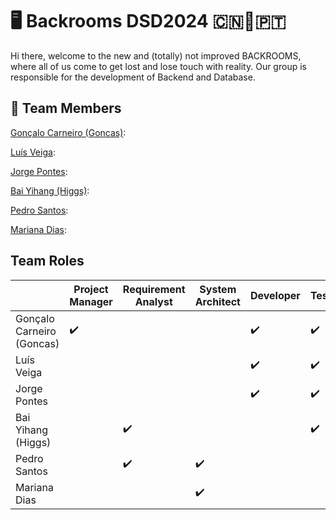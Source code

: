 # 🖥 Backrooms DSD2024 🇨🇳🤝🇵🇹
Hi there, welcome to the new and (totally) not improved BACKROOMS, where all of us come to get lost and lose touch with reality.
Our group is responsible for the development of Backend and Database.

## 👥️ **Team Members**

[Gonçalo Carneiro (Goncas)](https://github.com/Irodixy):

[Luís Veiga](https://github.com/LuisVeiga11):

[Jorge Pontes](https://github.com/JorgeMFPontes):

[Bai Yihang (Higgs)]():

[Pedro Santos]():

[Mariana Dias]():

## **Team Roles**

|    |Project Manager|Requirement Analyst|System Architect|Developer|Tester|Liaison|
|---|---|---|---|---|---|---|
|Gonçalo Carneiro (Goncas)| ✔️| | | ✔️| ✔️| |
|Luís Veiga| | | | ✔️| ✔️| |
|Jorge Pontes| | | | ✔️| ✔️| |
|Bai Yihang (Higgs)| | ✔️| | | ✔️| |
|Pedro Santos| | ✔️| ✔️| | | |
|Mariana Dias| | | ✔️| | | ✔️|

